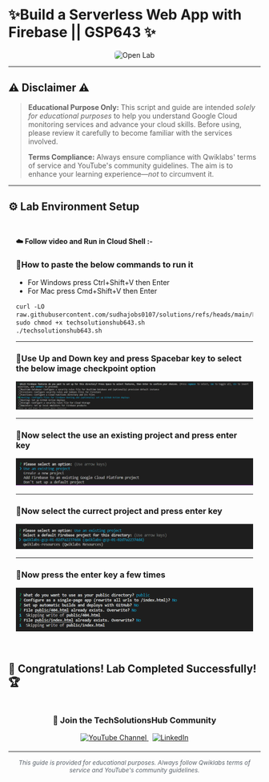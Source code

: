 # ✨Build a Serverless Web App with Firebase || GSP643 ✨
<div align="center">
<a href="https://www.cloudskillsboost.google/focuses/8391?parent=catalog" target="_blank" rel="noopener noreferrer" style="text-decoration: none;">
    <img src="https://img.shields.io/badge/Open_Lab-Cloud_Skills_Boost-4285F4?style=for-the-badge&logo=google&logoColor=white&labelColor=34A853" alt="Open Lab" style="height: 35px; border-radius: 5px;">
  </a>
</div>

---

## ⚠️ Disclaimer ⚠️

> **Educational Purpose Only:** This script and guide are intended *solely for educational purposes* to help you understand Google Cloud monitoring services and advance your cloud skills. Before using, please review it carefully to become familiar with the services involved.
>
> **Terms Compliance:** Always ensure compliance with Qwiklabs' terms of service and YouTube's community guidelines. The aim is to enhance your learning experience—*not* to circumvent it.

---

## ⚙️ Lab Environment Setup

<div style="padding: 15px; margin: 10px 0;">
<p><strong>☁️ Follow video and Run in Cloud Shell :-</strong></p>
  
### 🚨How to paste the below commands to run it
- For Windows press Ctrl+Shift+V then Enter
- For Mac press Cmd+Shift+V then Enter

```
curl -LO raw.githubusercontent.com/sudhajobs0107/solutions/refs/heads/main/Build%20a%20Serverless%20Web%20App%20with%20Firebase/techsolutionshub643.sh
sudo chmod +x techsolutionshub643.sh
./techsolutionshub643.sh
```
---

### 🚨Use Up and Down key and press Spacebar key to select the below image checkpoint option
![A](https://github.com/sudhajobs0107/solutions/blob/main/Build%20a%20Serverless%20Web%20App%20with%20Firebase/A.png)

---

### 🚨Now select the use an existing project and press enter key
![B](https://github.com/sudhajobs0107/solutions/blob/main/Build%20a%20Serverless%20Web%20App%20with%20Firebase/B.png)

---

### 🚨Now select the currect project and press enter key
![C](https://github.com/sudhajobs0107/solutions/blob/main/Build%20a%20Serverless%20Web%20App%20with%20Firebase/C.png)

---

### 🚨Now press the enter key a few times
![D](https://github.com/sudhajobs0107/solutions/blob/main/Build%20a%20Serverless%20Web%20App%20with%20Firebase/D.png)

</div>

## 🎉 **Congratulations! Lab Completed Successfully!** 🏆  

<div align="center" style="padding: 5px;">
  <h3>📱 Join the TechSolutionsHub Community</h3>
  
  <a href="https://www.youtube.com/@techsolutionshub01">
    <img src="https://img.shields.io/badge/Subscribe-TechSolutionsHub-FF0000?style=for-the-badge&logo=youtube&logoColor=white" alt="YouTube Channel">
  </a>
  &nbsp;
  <a href="https://www.linkedin.com/in/sudha-yadav-devops-engineer/">
    <img src="https://img.shields.io/badge/LINKEDIN-Sudha%20Yadav-0077B5?style=for-the-badge&logo=linkedin&logoColor=white" alt="LinkedIn">
</a>


</div>

---

<div align="center">
  <p style="font-size: 12px; color: #586069;">
    <em>This guide is provided for educational purposes. Always follow Qwiklabs terms of service and YouTube's community guidelines.</em>
  </p>
</div>

